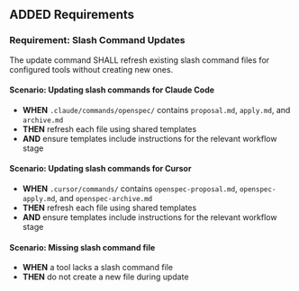## ADDED Requirements
### Requirement: Slash Command Updates
The update command SHALL refresh existing slash command files for configured tools without creating new ones.

#### Scenario: Updating slash commands for Claude Code
- **WHEN** `.claude/commands/openspec/` contains `proposal.md`, `apply.md`, and `archive.md`
- **THEN** refresh each file using shared templates
- **AND** ensure templates include instructions for the relevant workflow stage

#### Scenario: Updating slash commands for Cursor
- **WHEN** `.cursor/commands/` contains `openspec-proposal.md`, `openspec-apply.md`, and `openspec-archive.md`
- **THEN** refresh each file using shared templates
- **AND** ensure templates include instructions for the relevant workflow stage

#### Scenario: Missing slash command file
- **WHEN** a tool lacks a slash command file
- **THEN** do not create a new file during update
